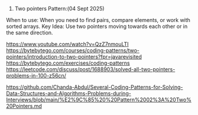 1. Two pointers Pattern:(04 Sept 2025)
   
  When to use: When you need to find pairs, compare elements, or work with sorted arrays.
  Key Idea: Use two pointers moving towards each other or in the same direction.
  
  https://www.youtube.com/watch?v=QzZ7nmouLTI
  https://bytebytego.com/courses/coding-patterns/two-pointers/introduction-to-two-pointers?fpr=javarevisited
  https://bytebytego.com/exercises/coding-patterns
  https://leetcode.com/discuss/post/1688903/solved-all-two-pointers-problems-in-100-z56cn/


  https://github.com/Chanda-Abdul/Several-Coding-Patterns-for-Solving-Data-Structures-and-Algorithms-Problems-during-Interviews/blob/main/%E2%9C%85%20%20Pattern%2002%3A%20Two%20Pointers.md
